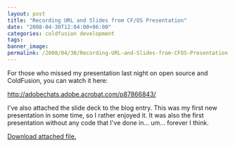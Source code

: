 ```yaml
---
layout: post
title: "Recording URL and Slides from CF/OS Presentation"
date: "2008-04-30T12:04:00+06:00"
categories: coldfusion development 
tags: 
banner_image: 
permalink: /2008/04/30/Recording-URL-and-Slides-from-CFOS-Presentation
---
```


For those who missed my presentation last night on open source and ColdFusion, you can watch it here:

<a href="http://adobechats.adobe.acrobat.com/p87866843/">http://adobechats.adobe.acrobat.com/p87866843/</a>

I've also attached the slide deck to the blog entry. This was my first new presentation in some time, so I rather enjoyed it. It was also the first presentation without any code that I've done in... um... forever I think.<p><a href='enclosures/D{% raw %}%3A%{% endraw %}5Chosts{% raw %}%5Cwww%{% endraw %}2Ecoldfusionjedi{% raw %}%2Ecom%{% endraw %}5Cenclosures{% raw %}%2FOS%{% endraw %}2Epdf'>Download attached file.</a></p>